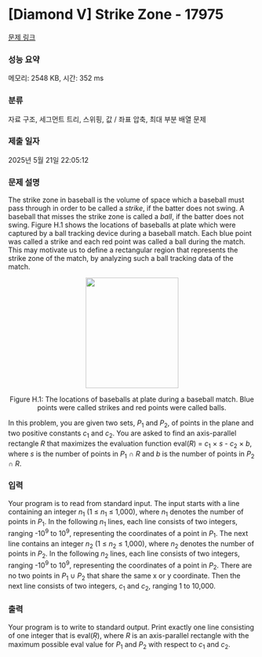 # [Diamond V] Strike Zone - 17975 

[문제 링크](https://www.acmicpc.net/problem/17975) 

### 성능 요약

메모리: 2548 KB, 시간: 352 ms

### 분류

자료 구조, 세그먼트 트리, 스위핑, 값 / 좌표 압축, 최대 부분 배열 문제

### 제출 일자

2025년 5월 21일 22:05:12

### 문제 설명

<p>The strike zone in baseball is the volume of space which a baseball must pass through in order to be called a <em>strike</em>, if the batter does not swing. A baseball that misses the strike zone is called a <em>ball</em>, if the batter does not swing. Figure H.1 shows the locations of baseballs at plate which were captured by a ball tracking device during a baseball match. Each blue point was called a strike and each red point was called a ball during the match. This may motivate us to define a rectangular region that represents the strike zone of the match, by analyzing such a ball tracking data of the match.</p>

<p style="text-align: center;"><img alt="" src="https://upload.acmicpc.net/b99c66f9-41bf-4e51-aaec-397af14b56ce/-/preview/" style="width: 189px; height: 225px;"></p>

<p style="text-align: center;">Figure H.1: The locations of baseballs at plate during a baseball match. Blue points were called strikes and red points were called balls.</p>

<p>In this problem, you are given two sets, <em>P</em><sub>1</sub> and <em>P</em><sub>2</sub>, of points in the plane and two positive constants <em>c</em><sub>1</sub> and <em>c</em><sub>2</sub>. You are asked to find an axis-parallel rectangle <em>R</em> that maximizes the evaluation function eval(<em>R</em>) = <em>c</em><sub>1</sub> × <em>s</em> - <em>c</em><sub>2</sub> × <em>b</em>, where <em>s</em> is the number of points in <em>P</em><sub>1</sub> ∩ <em>R</em> and <em>b</em> is the number of points in <em>P</em><sub>2</sub> ∩ <em>R</em>.</p>

### 입력 

 <p>Your program is to read from standard input. The input starts with a line containing an integer <em>n</em><sub>1</sub> (1 ≤ <em>n</em><sub>1</sub> ≤ 1,000), where <em>n</em><sub>1</sub> denotes the number of points in <em>P</em><sub>1</sub>. In the following <em>n</em><sub>1</sub> lines, each line consists of two integers, ranging -10<sup>9</sup> to 10<sup>9</sup>, representing the coordinates of a point in <em>P</em><sub>1</sub>. The next line contains an integer <em>n</em><sub>2</sub> (1 ≤ <em>n</em><sub>2</sub> ≤ 1,000), where <em>n</em><sub>2</sub> denotes the number of points in <em>P</em><sub>2</sub>. In the following <em>n</em><sub>2</sub> lines, each line consists of two integers, ranging -10<sup>9</sup> to 10<sup>9</sup>, representing the coordinates of a point in <em>P</em><sub>2</sub>. There are no two points in <em>P</em><sub>1</sub> ∪ <em>P</em><sub>2</sub> that share the same x or y coordinate. Then the next line consists of two integers, <em>c</em><sub>1</sub> and <em>c</em><sub>2</sub>, ranging 1 to 10,000.</p>

### 출력 

 <p>Your program is to write to standard output. Print exactly one line consisting of one integer that is eval(ܴ<em>R</em>), where <em>R</em> is an axis-parallel rectangle with the maximum possible eval value for <em>P</em><sub>1</sub> and <em>P</em><sub>2</sub> with respect to <em>c</em><sub>1</sub> and <em>c</em><sub>2</sub>.</p>

